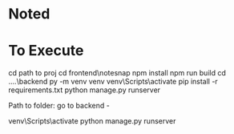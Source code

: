 # Noted 
# To Execute 

cd path to proj
cd frontend\notesnap
npm install 
npm run build
cd ..\..\backend
py -m venv venv
venv\Scripts\activate
pip install -r requirements.txt
python manage.py runserver

Path to folder:
go to backend -

venv\Scripts\activate
python manage.py runserver
